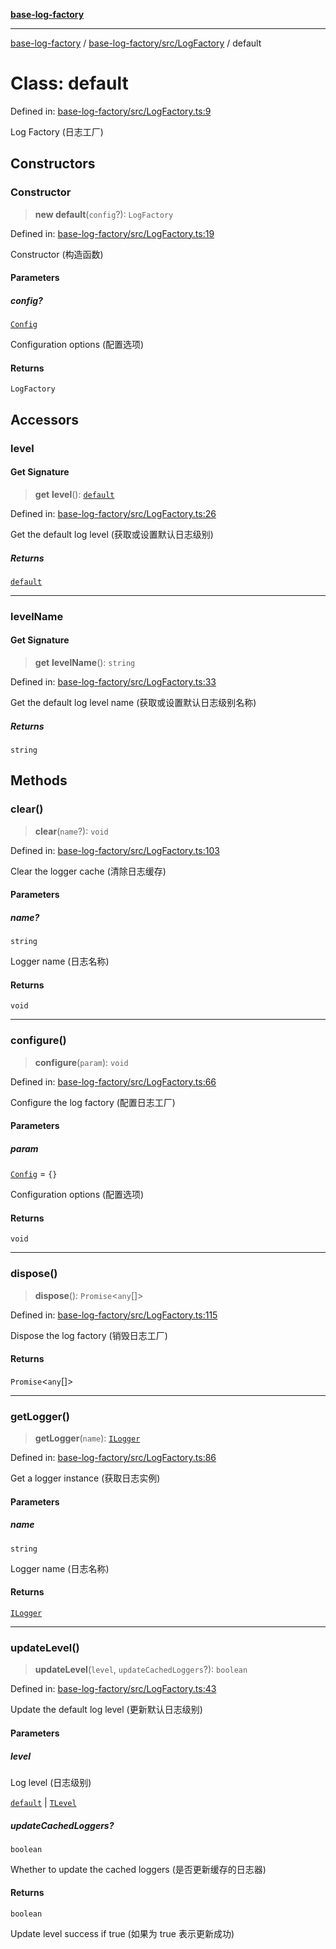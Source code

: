 [**base-log-factory**](../../../../index.md)

***

[base-log-factory](../../../../index.md) / [base-log-factory/src/LogFactory](../index.md) / default

# Class: default

Defined in: [base-log-factory/src/LogFactory.ts:9](https://github.com/fengxinming/log-base/blob/2c3efcb178d7ddc2410225a9c002fea10b6d1b2d/packages/base-log-factory/src/LogFactory.ts#L9)

Log Factory (日志工厂)

## Constructors

### Constructor

> **new default**(`config`?): `LogFactory`

Defined in: [base-log-factory/src/LogFactory.ts:19](https://github.com/fengxinming/log-base/blob/2c3efcb178d7ddc2410225a9c002fea10b6d1b2d/packages/base-log-factory/src/LogFactory.ts#L19)

Constructor (构造函数)

#### Parameters

##### config?

[`Config`](../../typings/interfaces/Config.md)

Configuration options (配置选项)

#### Returns

`LogFactory`

## Accessors

### level

#### Get Signature

> **get** **level**(): [`default`](../../LogLevel/enumerations/default.md)

Defined in: [base-log-factory/src/LogFactory.ts:26](https://github.com/fengxinming/log-base/blob/2c3efcb178d7ddc2410225a9c002fea10b6d1b2d/packages/base-log-factory/src/LogFactory.ts#L26)

Get the default log level (获取或设置默认日志级别)

##### Returns

[`default`](../../LogLevel/enumerations/default.md)

***

### levelName

#### Get Signature

> **get** **levelName**(): `string`

Defined in: [base-log-factory/src/LogFactory.ts:33](https://github.com/fengxinming/log-base/blob/2c3efcb178d7ddc2410225a9c002fea10b6d1b2d/packages/base-log-factory/src/LogFactory.ts#L33)

Get the default log level name (获取或设置默认日志级别名称)

##### Returns

`string`

## Methods

### clear()

> **clear**(`name`?): `void`

Defined in: [base-log-factory/src/LogFactory.ts:103](https://github.com/fengxinming/log-base/blob/2c3efcb178d7ddc2410225a9c002fea10b6d1b2d/packages/base-log-factory/src/LogFactory.ts#L103)

Clear the logger cache (清除日志缓存)

#### Parameters

##### name?

`string`

Logger name (日志名称)

#### Returns

`void`

***

### configure()

> **configure**(`param`): `void`

Defined in: [base-log-factory/src/LogFactory.ts:66](https://github.com/fengxinming/log-base/blob/2c3efcb178d7ddc2410225a9c002fea10b6d1b2d/packages/base-log-factory/src/LogFactory.ts#L66)

Configure the log factory (配置日志工厂)

#### Parameters

##### param

[`Config`](../../typings/interfaces/Config.md) = `{}`

Configuration options (配置选项)

#### Returns

`void`

***

### dispose()

> **dispose**(): `Promise`\<`any`[]\>

Defined in: [base-log-factory/src/LogFactory.ts:115](https://github.com/fengxinming/log-base/blob/2c3efcb178d7ddc2410225a9c002fea10b6d1b2d/packages/base-log-factory/src/LogFactory.ts#L115)

Dispose the log factory (销毁日志工厂)

#### Returns

`Promise`\<`any`[]\>

***

### getLogger()

> **getLogger**(`name`): [`ILogger`](../../typings/interfaces/ILogger.md)

Defined in: [base-log-factory/src/LogFactory.ts:86](https://github.com/fengxinming/log-base/blob/2c3efcb178d7ddc2410225a9c002fea10b6d1b2d/packages/base-log-factory/src/LogFactory.ts#L86)

Get a logger instance (获取日志实例)

#### Parameters

##### name

`string`

Logger name (日志名称)

#### Returns

[`ILogger`](../../typings/interfaces/ILogger.md)

***

### updateLevel()

> **updateLevel**(`level`, `updateCachedLoggers`?): `boolean`

Defined in: [base-log-factory/src/LogFactory.ts:43](https://github.com/fengxinming/log-base/blob/2c3efcb178d7ddc2410225a9c002fea10b6d1b2d/packages/base-log-factory/src/LogFactory.ts#L43)

Update the default log level (更新默认日志级别)

#### Parameters

##### level

Log level (日志级别)

[`default`](../../LogLevel/enumerations/default.md) | [`TLevel`](../../typings/type-aliases/TLevel.md)

##### updateCachedLoggers?

`boolean`

Whether to update the cached loggers (是否更新缓存的日志器)

#### Returns

`boolean`

Update level success if true (如果为 true 表示更新成功)

